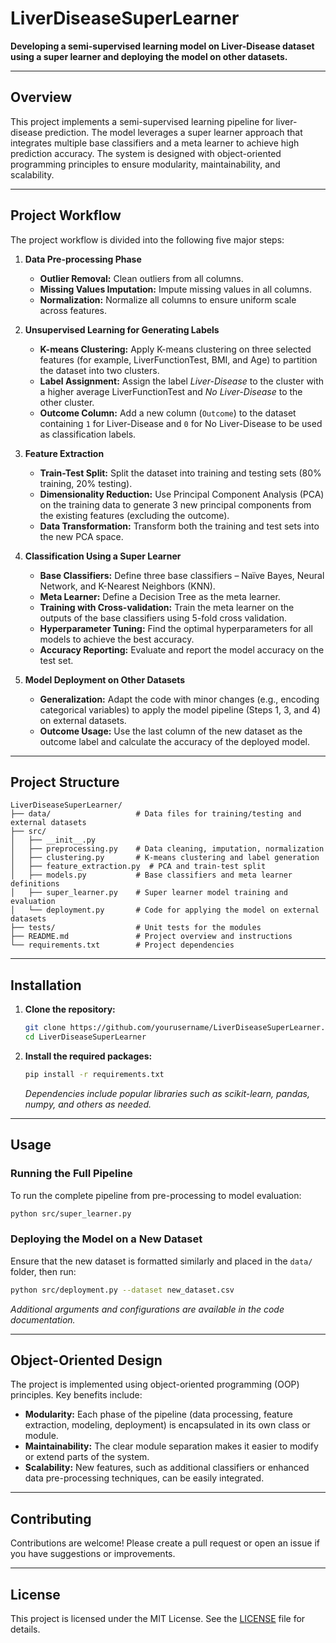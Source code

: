 
# LiverDiseaseSuperLearner

**Developing a semi-supervised learning model on Liver-Disease dataset using a super learner and deploying the model on other datasets.**

---

## Overview

This project implements a semi-supervised learning pipeline for liver-disease prediction. The model leverages a super learner approach that integrates multiple base classifiers and a meta learner to achieve high prediction accuracy. The system is designed with object-oriented programming principles to ensure modularity, maintainability, and scalability.

---

## Project Workflow

The project workflow is divided into the following five major steps:

1. **Data Pre-processing Phase**
   - **Outlier Removal:** Clean outliers from all columns.
   - **Missing Values Imputation:** Impute missing values in all columns.
   - **Normalization:** Normalize all columns to ensure uniform scale across features.

2. **Unsupervised Learning for Generating Labels**
   - **K-means Clustering:** Apply K-means clustering on three selected features (for example, LiverFunctionTest, BMI, and Age) to partition the dataset into two clusters.
   - **Label Assignment:** Assign the label *Liver-Disease* to the cluster with a higher average LiverFunctionTest and *No Liver-Disease* to the other cluster.
   - **Outcome Column:** Add a new column (`Outcome`) to the dataset containing `1` for Liver-Disease and `0` for No Liver-Disease to be used as classification labels.

3. **Feature Extraction**
   - **Train-Test Split:** Split the dataset into training and testing sets (80% training, 20% testing).
   - **Dimensionality Reduction:** Use Principal Component Analysis (PCA) on the training data to generate 3 new principal components from the existing features (excluding the outcome).
   - **Data Transformation:** Transform both the training and test sets into the new PCA space.

4. **Classification Using a Super Learner**
   - **Base Classifiers:** Define three base classifiers – Naïve Bayes, Neural Network, and K-Nearest Neighbors (KNN).
   - **Meta Learner:** Define a Decision Tree as the meta learner.
   - **Training with Cross-validation:** Train the meta learner on the outputs of the base classifiers using 5-fold cross validation.
   - **Hyperparameter Tuning:** Find the optimal hyperparameters for all models to achieve the best accuracy.
   - **Accuracy Reporting:** Evaluate and report the model accuracy on the test set.

5. **Model Deployment on Other Datasets**
   - **Generalization:** Adapt the code with minor changes (e.g., encoding categorical variables) to apply the model pipeline (Steps 1, 3, and 4) on external datasets.
   - **Outcome Usage:** Use the last column of the new dataset as the outcome label and calculate the accuracy of the deployed model.

---

## Project Structure

```plaintext
LiverDiseaseSuperLearner/
├── data/                   # Data files for training/testing and external datasets
├── src/
│   ├── __init__.py
│   ├── preprocessing.py    # Data cleaning, imputation, normalization
│   ├── clustering.py       # K-means clustering and label generation
│   ├── feature_extraction.py  # PCA and train-test split
│   ├── models.py           # Base classifiers and meta learner definitions
│   ├── super_learner.py    # Super learner model training and evaluation
│   └── deployment.py       # Code for applying the model on external datasets
├── tests/                  # Unit tests for the modules
├── README.md               # Project overview and instructions
└── requirements.txt        # Project dependencies
```

---

## Installation

1. **Clone the repository:**

   ```bash
   git clone https://github.com/yourusername/LiverDiseaseSuperLearner.git
   cd LiverDiseaseSuperLearner
   ```

2. **Install the required packages:**

   ```bash
   pip install -r requirements.txt
   ```

   *Dependencies include popular libraries such as scikit-learn, pandas, numpy, and others as needed.*

---

## Usage

### Running the Full Pipeline

To run the complete pipeline from pre-processing to model evaluation:

```bash
python src/super_learner.py
```

### Deploying the Model on a New Dataset

Ensure that the new dataset is formatted similarly and placed in the `data/` folder, then run:

```bash
python src/deployment.py --dataset new_dataset.csv
```

*Additional arguments and configurations are available in the code documentation.*

---

## Object-Oriented Design

The project is implemented using object-oriented programming (OOP) principles. Key benefits include:

- **Modularity:** Each phase of the pipeline (data processing, feature extraction, modeling, deployment) is encapsulated in its own class or module.
- **Maintainability:** The clear module separation makes it easier to modify or extend parts of the system.
- **Scalability:** New features, such as additional classifiers or enhanced data pre-processing techniques, can be easily integrated.

---

## Contributing

Contributions are welcome! Please create a pull request or open an issue if you have suggestions or improvements.

---

## License

This project is licensed under the MIT License. See the [LICENSE](LICENSE) file for details.
